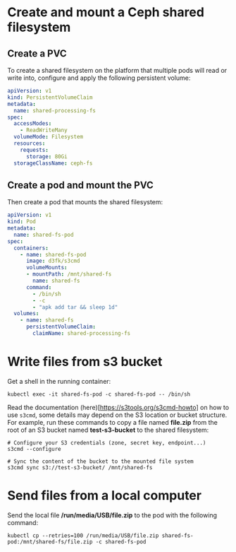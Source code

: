 # Create and mount a Ceph shared filesystem

## Create a PVC

To create a shared filesystem on the platform that multiple pods will read or write into, configure and apply the following persistent volume:
```yaml
apiVersion: v1
kind: PersistentVolumeClaim
metadata:
  name: shared-processing-fs
spec:
  accessModes:
    - ReadWriteMany
  volumeMode: Filesystem
  resources:
    requests:
      storage: 80Gi
  storageClassName: ceph-fs
```

## Create a pod and mount the PVC

Then create a pod that mounts the shared filesystem:

```yaml
apiVersion: v1
kind: Pod
metadata:
  name: shared-fs-pod
spec:
  containers:
    - name: shared-fs-pod
      image: d3fk/s3cmd
      volumeMounts:
      - mountPath: /mnt/shared-fs
        name: shared-fs
      command:
        - /bin/sh
        - -c
        - "apk add tar && sleep 1d"
  volumes:
    - name: shared-fs
      persistentVolumeClaim:
        claimName: shared-processing-fs
```

# Write files from s3 bucket

Get a shell in the running container:

```shell
kubectl exec -it shared-fs-pod -c shared-fs-pod -- /bin/sh
```

Read the documentation (here)[https://s3tools.org/s3cmd-howto] on how to use `s3cmd`, some details may depend on the S3 location or bucket structure.
For example, run these commands to copy a file named **file.zip** from the root of an S3 bucket named **test-s3-bucket** to the shared filesystem:

```shell
# Configure your S3 credentials (zone, secret key, endpoint...)
s3cmd --configure

# Sync the content of the bucket to the mounted file system
s3cmd sync s3://test-s3-bucket/ /mnt/shared-fs
```

# Send files from a local computer

Send the local file **/run/media/USB/file.zip** to the pod with the following command:

```shell
kubectl cp --retries=100 /run/media/USB/file.zip shared-fs-pod:/mnt/shared-fs/file.zip -c shared-fs-pod
```
